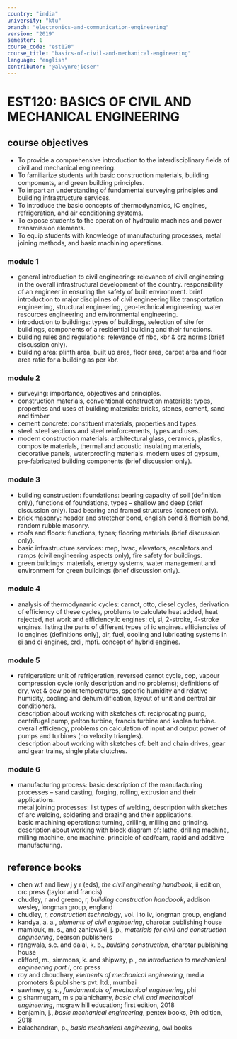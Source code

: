 ```yaml
---
country: "india"
university: "ktu"
branch: "electronics-and-communication-engineering"
version: "2019"
semester: 1
course_code: "est120"
course_title: "basics-of-civil-and-mechanical-engineering"
language: "english"
contributor: "@alwynrejicser"
---
```


# EST120: BASICS OF CIVIL AND MECHANICAL ENGINEERING

## course objectives

- To provide a comprehensive introduction to the interdisciplinary fields of civil and mechanical engineering.
- To familiarize students with basic construction materials, building components, and green building principles.
- To impart an understanding of fundamental surveying principles and building infrastructure services.
- To introduce the basic concepts of thermodynamics, IC engines, refrigeration, and air conditioning systems.
- To expose students to the operation of hydraulic machines and power transmission elements.
- To equip students with knowledge of manufacturing processes, metal joining methods, and basic machining operations.

### module 1  
- general introduction to civil engineering: relevance of civil engineering in the overall infrastructural development of the country. responsibility of an engineer in ensuring the safety of built environment. brief introduction to major disciplines of civil engineering like transportation engineering, structural engineering, geo-technical engineering, water resources engineering and environmental engineering.  
- introduction to buildings: types of buildings, selection of site for buildings, components of a residential building and their functions.  
- building rules and regulations: relevance of nbc, kbr & crz norms (brief discussion only).  
- building area: plinth area, built up area, floor area, carpet area and floor area ratio for a building as per kbr.  

### module 2  
- surveying: importance, objectives and principles.  
- construction materials, conventional construction materials: types, properties and uses of building materials: bricks, stones, cement, sand and timber  
- cement concrete: constituent materials, properties and types.  
- steel: steel sections and steel reinforcements, types and uses.  
- modern construction materials: architectural glass, ceramics, plastics, composite materials, thermal and acoustic insulating materials, decorative panels, waterproofing materials. modern uses of gypsum, pre-fabricated building components (brief discussion only).  

### module 3  
- building construction: foundations: bearing capacity of soil (definition only), functions of foundations, types – shallow and deep (brief discussion only). load bearing and framed structures (concept only).  
- brick masonry: header and stretcher bond, english bond & flemish bond, random rubble masonry.  
- roofs and floors: functions, types; flooring materials (brief discussion only).  
- basic infrastructure services: mep, hvac, elevators, escalators and ramps (civil engineering aspects only), fire safety for buildings.  
- green buildings: materials, energy systems, water management and environment for green buildings (brief discussion only).  

### module 4  
- analysis of thermodynamic cycles: carnot, otto, diesel cycles, derivation of efficiency of these cycles, problems to calculate heat added, heat rejected, net work and efficiency.ic engines: ci, si, 2-stroke, 4-stroke engines. listing the parts of different types of ic engines. efficiencies of ic engines (definitions only), air, fuel, cooling and lubricating systems in si and ci engines, crdi, mpfi. concept of hybrid engines.  

### module 5  
- refrigeration: unit of refrigeration, reversed carnot cycle, cop, vapour compression cycle (only description and no problems); definitions of dry, wet & dew point temperatures, specific humidity and relative humidity, cooling and dehumidification, layout of unit and central air conditioners.  
description about working with sketches of: reciprocating pump, centrifugal pump, pelton turbine, francis turbine and kaplan turbine. overall efficiency, problems on calculation of input and output power of pumps and turbines (no velocity triangles).  
description about working with sketches of: belt and chain drives, gear and gear trains, single plate clutches.  

### module 6  
- manufacturing process: basic description of the manufacturing processes – sand casting, forging, rolling, extrusion and their applications.  
metal joining processes: list types of welding, description with sketches of arc welding, soldering and brazing and their applications.  
basic machining operations: turning, drilling, milling and grinding.  
description about working with block diagram of: lathe, drilling machine, milling machine, cnc machine. principle of cad/cam, rapid and additive manufacturing.  

## reference books

- chen w.f and liew j y r (eds), *the civil engineering handbook*, ii edition, crc press (taylor and francis)  
- chudley, r and greeno, r, *building construction handbook*, addison wesley, longman group, england  
- chudley, r, *construction technology*, vol. i to iv, longman group, england  
- kandya, a. a., *elements of civil engineering*, charotar publishing house  
- mamlouk, m. s., and zaniewski, j. p., *materials for civil and construction engineering*, pearson publishers  
- rangwala, s.c. and dalal, k. b., *building construction*, charotar publishing house  
- clifford, m., simmons, k. and shipway, p., *an introduction to mechanical engineering part i*, crc press  
- roy and choudhary, *elements of mechanical engineering*, media promoters & publishers pvt. ltd., mumbai  
- sawhney, g. s., *fundamentals of mechanical engineering*, phi  
- g shanmugam, m s palanichamy, *basic civil and mechanical engineering*, mcgraw hill education; first edition, 2018  
- benjamin, j., *basic mechanical engineering*, pentex books, 9th edition, 2018  
- balachandran, p., *basic mechanical engineering*, owl books  


